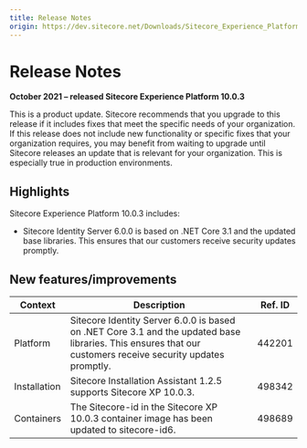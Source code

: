 ```yaml
---
title: Release Notes
origin: https://dev.sitecore.net/Downloads/Sitecore_Experience_Platform/100/Sitecore_Experience_Platform_100_Update3/Release_Notes
---
```



Release Notes
=============

**October 2021 – released Sitecore Experience Platform 10.0.3**

This is a product update. Sitecore recommends that you upgrade to this release if it includes fixes that meet the specific needs of your organization. If this release does not include new functionality or specific fixes that your organization requires, you may benefit from waiting to upgrade until Sitecore releases an update that is relevant for your organization. This is especially true in production environments.

Highlights
----------

Sitecore Experience Platform 10.0.3 includes:

*   ​​​​Sitecore Identity Server 6.0.0 is based on .NET Core 3.1 and the updated base libraries. This ensures that our customers receive security updates promptly.

New features/improvements
-------------------------

| Context | Description | Ref. ID |
| --- | --- | --- |
| Platform | ​​Sitecore Identity Server 6.0.0 is based on .NET Core 3.1 and the updated base libraries. This ensures that our customers receive security updates promptly. | 442201 |
| Installation | ​Sitecore Installation Assistant 1.2.5​ supports Sitecore XP 10.0.3.​​​​​ | 498342 |
| Containers | The Sitecore-id​ in ​the Sitecore XP 10.0.3 container image​​ has been updated to sitecore-id6. | 498689 |